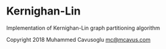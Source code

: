 # Kernighan-Lin
Implementation of Kernighan-Lin graph partitioning algorithm

Copyright 2018 Muhammed Cavusoglu <mc@mcavus.com>
